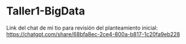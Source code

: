 # Taller1-BigData
Link del chat de mi tio para revisión del planteamiento inicial: https://chatgpt.com/share/68bfa8ec-2ce4-800a-b817-1c20fa9eb228
